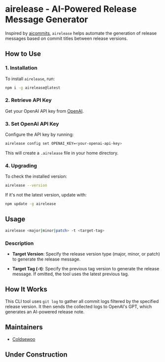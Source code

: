 # airelease - AI-Powered Release Message Generator

Inspired by [aicommits](https://github.com/Nutlope/aicommits), `airelease` helps automate the generation of release messages based on commit titles between release versions.

## How to Use

### 1. Installation

To install `airelease`, run:

```bash
npm i -g airelease@latest
```

### 2. Retrieve API Key

Get your OpenAI API key from [OpenAI](https://platform.openai.com/account/api-keys).

### 3. Set OpenAI API Key

Configure the API key by running:

```bash
airelease config set OPENAI_KEY=<your-openai-api-key>
```

This will create a `.airelease` file in your home directory.

### 4. Upgrading

To check the installed version:

```bash
airelease --version
```

If it's not the latest version, update with:

```bash
npm update -g airelease
```

## Usage

```bash
airelease <major|minor|patch> -t <target-tag>
```

### Description

- **Target Version**: Specify the release version type (major, minor, or patch) to generate the release message.

- **Target Tag (-t)**: Specify the previous tag version to generate the release message. If omitted, the tool uses the latest previous tag.

## How It Works

This CLI tool uses `git log` to gather all commit logs filtered by the specified release version. It then sends the collected logs to OpenAI's GPT, which generates an AI-powered release note.

## Maintainers
- [Coldsewoo](https://github.com/Coldsewoo)

## Under Construction
